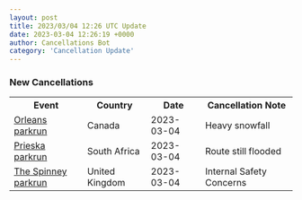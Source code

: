 ```yaml
---
layout: post
title: 2023/03/04 12:26 UTC Update
date: 2023-03-04 12:26:19 +0000
author: Cancellations Bot
category: 'Cancellation Update'
---
```


<h3>New Cancellations</h3>
<div class='hscrollable'>
<table style='width: 100%'>
    <tr>
        <th>Event</th>
        <th>Country</th>
        <th>Date</th>
        <th>Cancellation Note</th>
    </tr>
    <tr>
        <td><a href="https://www.parkrun.ca/orleans">Orleans parkrun</a></td>
        <td>Canada</td>
        <td>2023-03-04</td>
        <td>Heavy snowfall</td>
    </tr>
    <tr>
        <td><a href="https://www.parkrun.co.za/prieska">Prieska parkrun</a></td>
        <td>South Africa</td>
        <td>2023-03-04</td>
        <td>Route still flooded</td>
    </tr>
    <tr>
        <td><a href="">The Spinney parkrun</a></td>
        <td>United Kingdom</td>
        <td>2023-03-04</td>
        <td>Internal Safety Concerns</td>
    </tr>
</table>
</div>
